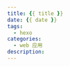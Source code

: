 ```yaml
---
title: {{ title }}
date: {{ date }}
tags: 
  - hexo
categories:
  - web 应用
description: 
---
```


 <!-- more -->

